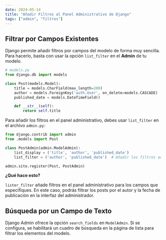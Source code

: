 ```yaml
---
date: 2024-05-14
title: "Añadir Filtros al Panel Administrativo de Django"
tags: ["admin", "filtros"]
---
```


## **Filtrar por Campos Existentes**

Django permite añadir filtros por campos del modelo de forma muy sencilla. Para hacerlo, basta con usar la opción `list_filter` en el **Admin** de tu modelo.

<!-- more -->


```py
# models.py
from django.db import models

class Post(models.Model):
    title = models.CharField(max_length=200)
    author = models.ForeignKey('auth.User', on_delete=models.CASCADE)
    published_date = models.DateTimeField()

    def __str__(self):
        return self.title
```

Para añadir los filtros en el panel administrativo, debes usar `list_filter` en el archivo `admin.py`:

```py title="admin.py"
from django.contrib import admin
from .models import Post

class PostAdmin(admin.ModelAdmin):
    list_display = ('title', 'author', 'published_date')
    list_filter = ('author', 'published_date')  # Añadir los filtros aquí

admin.site.register(Post, PostAdmin)
```

**¿Qué hace esto?**

`lister_filter` añade filtros en el panel administrativo para los campos que especifiques. En este caso, podrás filtrar los posts por el autor y la fecha de publicación en la interfaz del administrador.


## **Búsqueda por un Campo de Texto**

Django Admin ofrece la opción `search_fields` en `ModelAdmin`. Si se configura, se habilitará un cuadro de búsqueda en la página de lista para filtrar los elementos del modelo.

